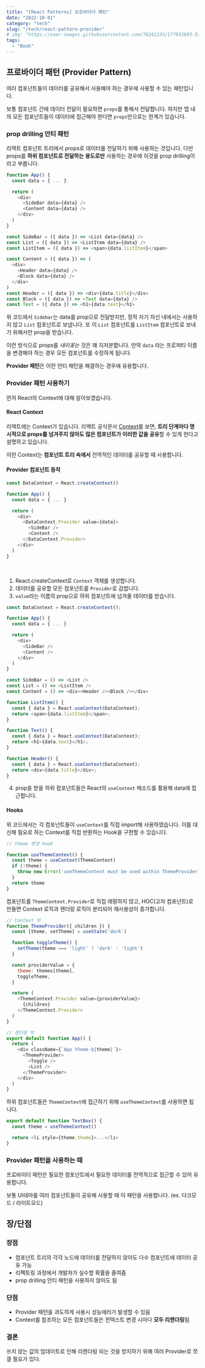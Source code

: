 ```yaml
---
title: "[React Patterns] 프로바이더 패턴"
date: "2022-10-01"
category: "tech"
slug: "/tech/react-pattern-provider"
# img: "https://user-images.githubusercontent.com/76241233/177932893-5a504b26-12e4-4ade-b1ce-1951d072ba82.jpg"
tags:
  - "Book"
---
```


## 프로바이더 패턴 (Provider Pattern)

여러 컴포넌트들이 데이터를 공유해서 사용해야 하는 경우에 사용할 수 있는 패턴입니다.

보통 컴포넌트 간에 데이터 전달이 필요하면 `props`를 통해서 전달합니다. 하지만 앱 내의 모든 컴포넌트들이 데이터에 접근해야 한다면 `props`만으로는 한계가 있습니다.


### prop drilling 안티 패턴

리액트 컴포넌트 트리에서 props로 데이터를 전달하기 위해 사용하는 것입니다. 다만 props를 **하위 컴포넌트로 전달하는 용도로만** 사용하는 경우에 이것을 prop drilling이라고 부릅니다.


```javascript
function App() {
  const data = { ... }

  return (
    <div>
      <SideBar data={data} />
      <Content data={data} />
    </div>
  )
}

const SideBar = ({ data }) => <List data={data} />
const List = ({ data }) => <ListItem data={data} />
const ListItem = ({ data }) => <span>{data.listItem}</span>

const Content = ({ data }) => (
  <div>
    <Header data={data} />
    <Block data={data} />
  </div>
)
const Header = ({ data }) => <div>{data.title}</div>
const Block = ({ data }) => <Text data={data} />
const Text = ({ data }) => <h1>{data.text}</h1>
```

위 코드에서 `Sidebar`는 data를 prop으로 전달받지만, 정작 자기 자신 내에서는 사용하지 않고 `List` 컴포넌트로 보냅니다. 또 이 `List` 컴포넌트를 `ListItem` 컴포넌트로 보내기 위해서만 prop을 받습니다.

이런 방식으로 props를 *내리꽂는* 것은 꽤 지저분합니다. 만약 `data` 라는 프로퍼티 이름을 변경해야 하는 경우 모든 컴포넌트를 수정하게 됩니다. 

**Provider 패턴**은 이런 안티 패턴을 해결하는 경우에 유용합니다.


### Provider 패턴 사용하기

먼저 React의 Context에 대해 알아보겠습니다.

#### React Context

리액트에는 Context가 있습니다. 리액트 공식문서 [Context](https://ko.reactjs.org/docs/context.html)를 보면, **트리 단계마다 명시적으로 props를 넘겨주지 않아도 많은 컴포넌트가 이러한 값을 공유**할 수 있게 한다고 설명하고 있습니다.

이런 Context는 **컴포넌트 트리 속에서** 전역적인 데이터를 공유할 때 사용합니다.



#### Provider 컴포넌트 동작

```javascript
const DataContext = React.createContext()

function App() {
  const data = { ... }

  return (
    <div>
      <DataContext.Provider value={data}>
        <SideBar />
        <Content />
      </DataContext.Provider>
    </div>
  )
}
```
<br/>

1. React.createContext로 `Context` 객체를 생성합니다.
2. 데이터를 공유할 모든 컴포넌트를 `Provider`로 감쌉니다. 
3. `value`라는 이름의 prop으로 하위 컴포넌트에 넘겨줄 데이터를 받습니다.


```javascript
const DataContext = React.createContext();

function App() {
  const data = { ... }

  return (
    <div>
      <SideBar />
      <Content />
    </div>
  )
}

const SideBar = () => <List />
const List = () => <ListItem />
const Content = () => <div><Header /><Block /></div>

function ListItem() {
  const { data } = React.useContext(DataContext);
  return <span>{data.listItem}</span>;
}

function Text() {
  const { data } = React.useContext(DataContext);
  return <h1>{data.text}</h1>;
}

function Header() {
  const { data } = React.useContext(DataContext);
  return <div>{data.title}</div>;
}
```

4. prop을 받을 하위 컴포넌트들은 React의 `useContext` 메소드를 활용해 data에 접근합니다.


#### Hooks

위 코드에서는 각 컴포넌트들이 `useContext`를 직접 import해 사용하였습니다. 이를 대신해 필요로 하는 Context를 직접 반환하는 Hook을 구현할 수 있습니다.

```javascript
// theme 변경 hook

function useThemeContext() {
  const theme = useContext(ThemeContext)
  if (!theme) {
    throw new Error('useThemeContext must be used within ThemeProvider')
  }
  return theme
}
```

컴포넌트를 `ThemeContext.Provider`로 직접 래핑하지 않고, HOC(고차 컴포넌트)로 만들면 Context 로직과 렌더링 로직이 분리되어 재사용성이 증가합니다.

```javascript
// Context 부
function ThemeProvider({ children }) {
  const [theme, setTheme] = useState('dark')

  function toggleTheme() {
    setTheme(theme === 'light' ? 'dark' : 'light')
  }

  const providerValue = {
    theme: themes[theme],
    toggleTheme,
  }

  return (
    <ThemeContext.Provider value={providerValue}>
      {children}
    </ThemeContext.Provider>
  )
}

// 렌더링 부
export default function App() {
  return (
    <div className={`App theme-${theme}`}>
      <ThemeProvider>
        <Toggle />
        <List />
      </ThemeProvider>
    </div>
  )
}
```

하위 컴포넌트들은 `ThemeContext`에 접근하기 위해 `useThemeContext`를 사용하면 됩니다.

```javascript
export default function TextBox() {
  const theme = useThemeContext()

  return <li style={theme.theme}>...</li>
}
```


### Provider 패턴을 사용하는 때

프로바이더 패턴은 필요한 컴포넌트에서 필요한 데이터를 전역적으로 접근할 수 있어 유용합니다.

보통 UI테마를 여러 컴포넌트들이 공유해 사용할 때 이 패턴을 사용합니다. (ex. 다크모드 / 라이트모드)


## 장/단점

### 장점

* 컴포넌트 트리의 각각 노드에 데이터를 전달하지 않아도 다수 컴포넌트에 데이터 공유 가능
* 리팩토링 과정에서 개발자가 실수할 확률을 줄여줌
* prop drilling 안티 패턴을 사용하지 않아도 됨


### 단점

* Provider 패턴을 과도하게 사용시 성능에러가 발생할 수 있음
* Context를 참조하는 모든 컴포넌트들은 컨텍스트 변경 시마다 **모두 리렌더링**됨


### 결론

쓰지 않는 값의 업데이트로 인해 리렌더링 되는 것을 방지하기 위해 여러 Provider로 쪼갤 필요가 있다.